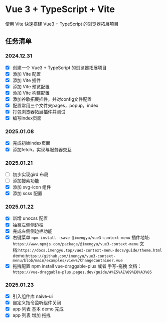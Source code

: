# Vue 3 + TypeScript + Vite

使用 Vite 快速搭建 Vue3 + TypeScript 的浏览器拓展项目

## 任务清单

### 2024.12.31

- [x] 创建一个 Vue3 + TypeScript 的浏览器拓展项目
- [x] 添加 Vite 配置
- [x] 添加 Vite 插件
- [x] 添加 Vite 预览配置
- [x] 添加 Vite 构建配置
- [x] 添加谷歌拓展插件，并对config文件配置
- [x] 配置常用三个文件夹pages，popup，index
- [x] 打包浏览器拓展插件并测试
- [x] 编写index页面

### 2025.01.08

- [x] 完成初始index页面
- [x] 添加fetch，实现与服务器交互

### 2025.01.21

- [ ] 初步实现gird 布局
- [ ] 添加搜索功能
- [x] 添加 svg-icon 组件
- [x] 添加 scss 配置

### 2025.01.22

- [x] 新增 unocss 配置
- [x] 抽离左侧侧边栏
- [x] 完成左侧侧边栏功能
- [x] 右键菜单 `npm install -save @imengyu/vue3-context-menu`
   插件地址: `https://www.npmjs.com/package/@imengyu/vue3-context-menu`
   文档:`https://docs.imengyu.top/vue3-context-menu-docs/guide/theme.html`
   demo:`https://github.com/imengyu/vue3-context-menu/blob/main/examples/views/ChangeContainer.vue`
- [x] 拖拽配置  npm install vue-draggable-plus 或者 手写-拖拽
  文档：`https://vue-draggable-plus.pages.dev/guide/#%E5%AE%89%E8%A3%85`

### 2025.01.23

- [x] 引入组件库 naive-ui
- [x] 自定义指令监听组件关闭
- [x] app 列表 基本 demo 完成 
- [x] app 列表 增加 拖拽
